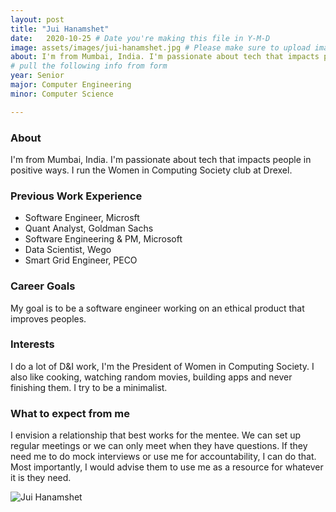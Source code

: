 ```yaml
---
layout: post
title: "Jui Hanamshet"
date:   2020-10-25 # Date you're making this file in Y-M-D
image: assets/images/jui-hanamshet.jpg # Please make sure to upload image in /assets/images/fname-lastname.ext format 
about: I'm from Mumbai, India. I'm passionate about tech that impacts people in positive ways. I run the Women in Computing Society club at Drexel. # "Briefly describe yourself"
# pull the following info from form
year: Senior 
major: Computer Engineering
minor: Computer Science

---
```


### About

I'm from Mumbai, India. I'm passionate about tech that impacts people in positive ways. I run the Women in Computing Society club at Drexel.

### Previous Work Experience
- Software Engineer, Microsft
- Quant Analyst, Goldman Sachs
- Software Engineering & PM, Microsoft
- Data Scientist, Wego
- Smart Grid Engineer, PECO

### Career Goals

My goal is to be a software engineer working on an ethical product that improves peoples. 

### Interests

I do a lot of D&I work, I'm the President of Women in Computing Society. I also like cooking, watching random movies, building apps and never finishing them. I try to be a minimalist. 

### What to expect from me

I envision a relationship that best works for the mentee. We can set up regular meetings or we can only meet when they have questions. If they need me to do mock interviews or use me for accountability, I can do that. Most importantly, I would advise them to use me as a resource for whatever it is they need.

<div class="text-center my-5">
    <img src="{{ "assets/images/jui-hanamshet.jpg" | absolute_url }}" alt="Jui Hanamshet" class="rounded post-img" />
</div>